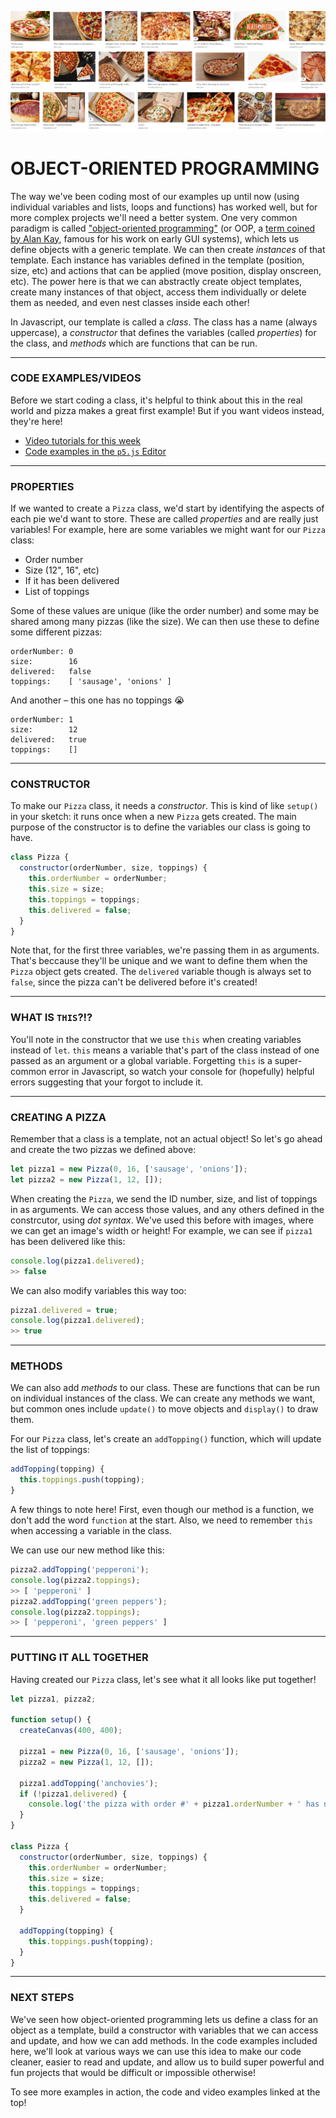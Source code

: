 ![An grid of images of pizza](https://raw.githubusercontent.com/jeffThompson/CreativeProgramming1/master/Week12_ObjectOrientedProgramming/Images/PizzaGrid.png)

# OBJECT-ORIENTED PROGRAMMING  

The way we've been coding most of our examples up until now (using individual variables and lists, loops and functions) has worked well, but for more complex projects we'll need a better system. One very common paradigm is called ["object-oriented programming"](https://en.wikipedia.org/wiki/Object-oriented_programming) (or OOP, a [term coined by Alan Kay](https://softwareengineering.stackexchange.com/questions/142327/what-did-they-call-object-oriented-programming-before-alan-kay-invented-the-term), famous for his work on early GUI systems), which lets us define objects with a generic template. We can then create *instances* of that template. Each instance has variables defined in the template (position, size, etc) and actions that can be applied (move position, display onscreen, etc). The power here is that we can abstractly create object templates, create many instances of that object, access them individually or delete them as needed, and even nest classes inside each other!

In Javascript, our template is called a *class*. The class has a name (always uppercase), a *constructor* that defines the variables (called *properties*) for the class, and *methods* which are functions that can be run.

***

### CODE EXAMPLES/VIDEOS  
Before we start coding a class, it's helpful to think about this in the real world and pizza makes a great first example! But if you want videos instead, they're here!  
* [Video tutorials for this week](https://www.youtube.com/playlist?list=PLsGCUnpinsDkUwwuhvUdvZFZ7YR97fWab)  
* [Code examples in the `p5.js` Editor](https://editor.p5js.org/jeffThompson/collections/BWqhLoCyE)  

***

### PROPERTIES  
If we wanted to create a `Pizza` class, we'd start by identifying the aspects of each pie we'd want to store. These are called *properties* and are really just variables! For example, here are some variables we might want for our `Pizza` class:

* Order number  
* Size (12", 16", etc)  
* If it has been delivered  
* List of toppings  

Some of these values are unique (like the order number) and some may be shared among many pizzas (like the size). We can then use these to define some different pizzas:  

```
orderNumber: 0
size:        16
delivered:   false  
toppings:    [ 'sausage', 'onions' ]
```

And another – this one has no toppings 😭

```
orderNumber: 1
size:        12
delivered:   true  
toppings:    []
```  

***

### CONSTRUCTOR  
To make our `Pizza` class, it needs a *constructor*. This is kind of like `setup()` in your sketch: it runs once when a new `Pizza` gets created. The main purpose of the constructor is to define the variables our class is going to have.

```javascript
class Pizza {
  constructor(orderNumber, size, toppings) {
    this.orderNumber = orderNumber;
    this.size = size;
    this.toppings = toppings;
    this.delivered = false;
  }
}
```

Note that, for the first three variables, we're passing them in as arguments. That's beccause they'll be unique and we want to define them when the `Pizza` object gets created. The `delivered` variable though is always set to `false`, since the pizza can't be delivered before it's created!

***

### WHAT IS `THIS`?!?  
You'll note in the constructor that we use `this` when creating variables instead of `let`. `this` means a variable that's part of the class instead of one passed as an argument or a global variable. Forgetting `this` is a super-common error in Javascript, so watch your console for (hopefully) helpful errors suggesting that your forgot to include it.

***

### CREATING A PIZZA  
Remember that a class is a template, not an actual object! So let's go ahead and create the two pizzas we defined above:

```javascript
let pizza1 = new Pizza(0, 16, ['sausage', 'onions']);
let pizza2 = new Pizza(1, 12, []);

```

When creating the `Pizza`, we send the ID number, size, and list of toppings in as arguments. We can access those values, and any others defined in the constrcutor, using *dot syntax*. We've used this before with images, where we can get an image's width or height! For example, we can see if `pizza1` has been delivered like this:

```javascript
console.log(pizza1.delivered);
>> false
```

We can also modify variables this way too:

```javascript
pizza1.delivered = true;
console.log(pizza1.delivered);
>> true
```

***

### METHODS  
We can also add *methods* to our class. These are functions that can be run on individual instances of the class. We can create any methods we want, but common ones include `update()` to move objects and `display()` to draw them.

For our `Pizza` class, let's create an `addTopping()` function, which will update the list of toppings:

```javascript
addTopping(topping) {
  this.toppings.push(topping);
}
```

A few things to note here! First, even though our method is a function, we don't add the word `function` at the start. Also, we need to remember `this` when accessing a variable in the class. 

We can use our new method like this:

```javascript
pizza2.addTopping('pepperoni');
console.log(pizza2.toppings);
>> [ 'pepperoni' ]
pizza2.addTopping('green peppers');
console.log(pizza2.toppings);
>> [ 'pepperoni', 'green peppers' ]
```

***

### PUTTING IT ALL TOGETHER  
Having created our `Pizza` class, let's see what it all looks like put together!

```javascript
let pizza1, pizza2;

function setup() {
  createCanvas(400, 400);

  pizza1 = new Pizza(0, 16, ['sausage', 'onions']);
  pizza2 = new Pizza(1, 12, []);

  pizza1.addTopping('anchovies');
  if (!pizza1.delivered) {
    console.log('the pizza with order #' + pizza1.orderNumber + ' has not been delivered yet');
  }
}

class Pizza {
  constructor(orderNumber, size, toppings) {
    this.orderNumber = orderNumber;
    this.size = size;
    this.toppings = toppings;
    this.delivered = false;
  }

  addTopping(topping) {
    this.toppings.push(topping);
  }
}
```

***

### NEXT STEPS  
We've seen how object-oriented programming lets us define a class for an object as a template, build a constructor with variables that we can access and update, and how we can add methods. In the code examples included here, we'll look at various ways we can use this idea to make our code cleaner, easier to read and update, and allow us to build super powerful and fun projects that would be difficult or impossible otherwise!

To see more examples in action, the code and video examples linked at the top!

